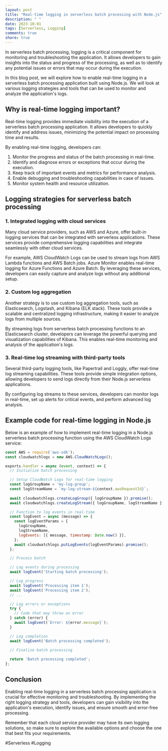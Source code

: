 ```yaml
---
layout: post
title: "Real-time logging in serverless batch processing with Node.js"
description: " "
date: 2023-10-01
tags: [Serverless, Logging]
comments: true
share: true
---
```


In serverless batch processing, logging is a critical component for monitoring and troubleshooting the application. It allows developers to gain insights into the status and progress of the processing, as well as to identify any potential issues or errors that may occur during the execution.

In this blog post, we will explore how to enable real-time logging in a serverless batch processing application built using Node.js. We will look at various logging strategies and tools that can be used to monitor and analyze the application's logs.

## Why is real-time logging important?

Real-time logging provides immediate visibility into the execution of a serverless batch processing application. It allows developers to quickly identify and address issues, minimizing the potential impact on processing time and results.

By enabling real-time logging, developers can:

1. Monitor the progress and status of the batch processing in real-time.
2. Identify and diagnose errors or exceptions that occur during the execution.
3. Keep track of important events and metrics for performance analysis.
4. Enable debugging and troubleshooting capabilities in case of issues.
5. Monitor system health and resource utilization.

## Logging strategies for serverless batch processing

### 1. Integrated logging with cloud services

Many cloud service providers, such as AWS and Azure, offer built-in logging services that can be integrated with serverless applications. These services provide comprehensive logging capabilities and integrate seamlessly with other cloud services.

For example, AWS CloudWatch Logs can be used to stream logs from AWS Lambda functions and AWS Batch jobs. Azure Monitor enables real-time logging for Azure Functions and Azure Batch. By leveraging these services, developers can easily capture and analyze logs without any additional setup.

### 2. Custom log aggregation

Another strategy is to use custom log aggregation tools, such as Elasticsearch, Logstash, and Kibana (ELK stack). These tools provide a scalable and centralized logging infrastructure, making it easier to analyze logs from multiple sources.

By streaming logs from serverless batch processing functions to an Elasticsearch cluster, developers can leverage the powerful querying and visualization capabilities of Kibana. This enables real-time monitoring and analysis of the application's logs.

### 3. Real-time log streaming with third-party tools

Several third-party logging tools, like Papertrail and Loggly, offer real-time log streaming capabilities. These tools provide simple integration options, allowing developers to send logs directly from their Node.js serverless applications.

By configuring log streams to these services, developers can monitor logs in real-time, set up alerts for critical events, and perform advanced log analysis.

## Example code for real-time logging in Node.js

Below is an example of how to implement real-time logging in a Node.js serverless batch processing function using the AWS CloudWatch Logs service:

```javascript
const AWS = require('aws-sdk');
const cloudwatchlogs = new AWS.CloudWatchLogs();

exports.handler = async (event, context) => {
  // Initialize batch processing

  // Setup CloudWatch Logs for real-time logging
  const logGroupName = 'my-log-group';
  const logStreamName = `my-log-stream-${context.awsRequestId}`;
  
  await cloudwatchlogs.createLogGroup({ logGroupName }).promise();
  await cloudwatchlogs.createLogStream({ logGroupName, logStreamName }).promise();

  // Function to log events in real-time
  const logEvent = async (message) => {
    const logEventParams = {
      logGroupName,
      logStreamName,
      logEvents: [{ message, timestamp: Date.now() }],
    };
    await cloudwatchlogs.putLogEvents(logEventParams).promise();
  };

  // Process batch

  // Log events during processing
  await logEvent('Starting batch processing');

  // Log progress
  await logEvent('Processing item 1');
  await logEvent('Processing item 2');
  // ...

  // Log errors or exceptions
  try {
    // Code that may throw an error
  } catch (error) {
    await logEvent(`Error: ${error.message}`);
  }

  // Log completion
  await logEvent('Batch processing completed');

  // Finalize batch processing
  
  return 'Batch processing completed';
};
```

## Conclusion

Enabling real-time logging in a serverless batch processing application is crucial for effective monitoring and troubleshooting. By implementing the right logging strategy and tools, developers can gain visibility into the application's execution, identify issues, and ensure smooth and error-free processing.

Remember that each cloud service provider may have its own logging solutions, so make sure to explore the available options and choose the one that best fits your requirements.

#Serverless #Logging